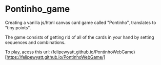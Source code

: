 # Pontinho_game

Creating a vanilla js/html canvas card game called "Pontinho", translates to "tiny points".

The game consists of getting rid of all of the cards in your hand by setting sequences and combinations.

To play, acess this url: (felipewyatt.github.io/PontinhoWebGame)[https://felipewyatt.github.io/PontinhoWebGame/]
